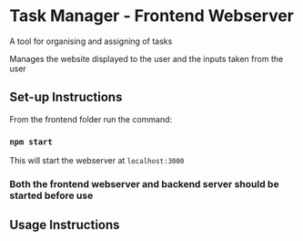 # Task Manager - Frontend Webserver

A tool for organising and assigning of tasks

Manages the website displayed to the user and the inputs taken from the user 

## Set-up Instructions

From the frontend folder run the command:

### `npm start`

This will start the webserver at `localhost:3000`

### Both the frontend webserver and backend server should be started before use

## Usage Instructions


